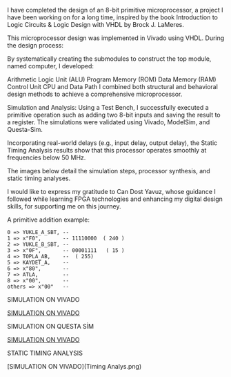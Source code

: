 I have completed the design of an 8-bit primitive microprocessor, a project I have been working on for a long time, inspired by the book Introduction to Logic Circuits & Logic Design with VHDL by Brock J. LaMeres.

This microprocessor design was implemented in Vivado using VHDL. During the design process:

By systematically creating the submodules to construct the top module, named computer, I developed:

Arithmetic Logic Unit (ALU)
Program Memory (ROM)
Data Memory (RAM)
Control Unit
CPU and Data Path
I combined both structural and behavioral design methods to achieve a comprehensive microprocessor.

Simulation and Analysis:
Using a Test Bench, I successfully executed a primitive operation such as adding two 8-bit inputs and saving the result to a register. The simulations were validated using Vivado, ModelSim, and Questa-Sim.

Incorporating real-world delays (e.g., input delay, output delay), the Static Timing Analysis results show that this processor operates smoothly at frequencies below 50 MHz.

The images below detail the simulation steps, processor synthesis, and static timing analyses.

I would like to express my gratitude to Can Dost Yavuz, whose guidance I followed while learning FPGA technologies and enhancing my digital design skills, for supporting me on this journey.

A primitive addition example:

    0 => YUKLE_A_SBT, -- 
    1 => x"F0",       -- 11110000  ( 240 )
    2 => YUKLE_B_SBT, -- 
    3 => x"0F",       -- 00001111   ( 15 )
    4 => TOPLA_AB,    --  ( 255)
    5 => KAYDET_A,    -- 
    6 => x"80",       -- 
    7 => ATLA,        -- 
    8 => x"00",       -- 
    others => x"00"   --



    
 SIMULATION ON VIVADO

[SIMULATION ON VIVADO](store_register.png)

SIMULATION ON QUESTA SİM

[SIMULATION ON VIVADO](multisim.png)

STATIC TIMING ANALYSIS

[SIMULATION ON VIVADO](Timing Analys.png)


